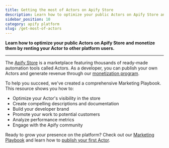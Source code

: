 ```yaml
---
title: Getting the most of Actors on Apify Store
description: Learn how to optimize your public Actors on Apify Store and monetize them by renting your Actor to other platform users.
sidebar_position: 10
category: apify platform
slug: /get-most-of-actors
---
```


**Learn how to optimize your public Actors on Apify Store and monetize them by renting your Actor to other platform users.**

---

The [Apify Store](https://apify.com/store) is a marketplace featuring thousands of ready-made automation tools called Actors. As a developer, you can publish your own Actors and generate revenue through our [monetization program](https://apify.com/partners/actor-developers).

To help you succeed, we've created a comprehensive Marketing Playbook. This resource shows you how to:

- Optimize your Actor's visibility in the store
- Create compelling descriptions and documentation
- Build your developer brand
- Promote your work to potential customers
- Analyze performance metrics
- Engage with the Apify community

Ready to grow your presence on the platform? Check out our [Marketing Playbook](https://apify.notion.site/3fdc9fd4c8164649a2024c9ca7a2d0da?v=6d262c0b026d49bfa45771cd71f8c9ab) and learn how to [publish your first Actor](/platform/actors/publishing).
